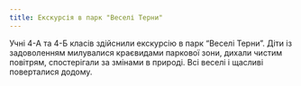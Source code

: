 ```yaml
---
title: Екскурсія в парк "Веселі Терни"
---
```


Учні 4-А та 4-Б класів здійснили екскурсію в парк “Веселі Терни”. Діти із задоволенням милувалися краєвидами паркової зони, дихали чистим повітрям, спостерігали за змінами в природі. Всі веселі і щасливі поверталися додому.

<slideshow id="72157648599652770"></slideshow>
